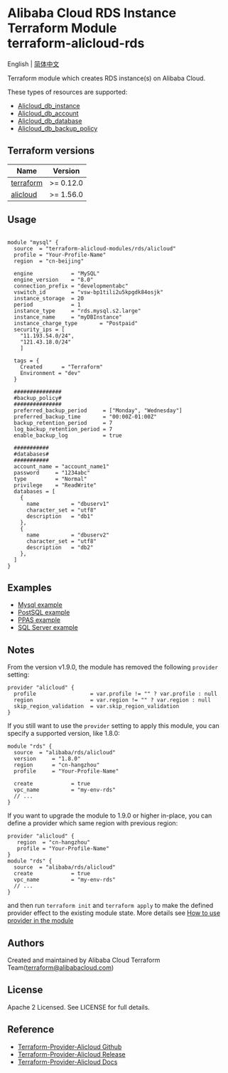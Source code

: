 Alibaba Cloud RDS Instance Terraform Module  
terraform-alicloud-rds
=====================================================================

English | [简体中文](https://github.com/terraform-alicloud-modules/terraform-alicloud-rds/blob/master/README-CN.md)

Terraform module which creates RDS instance(s) on Alibaba Cloud. 

These types of resources are supported:

* [Alicloud_db_instance](https://www.terraform.io/docs/providers/alicloud/r/db_instance.html)
* [Alicloud_db_account](https://www.terraform.io/docs/providers/alicloud/r/db_account.html)
* [Alicloud_db_database](https://www.terraform.io/docs/providers/alicloud/r/db_database.html)
* [Alicloud_db_backup_policy](https://www.terraform.io/docs/providers/alicloud/r/db_backup_policy.html)

## Terraform versions

| Name | Version |
|------|---------|
| <a name="requirement_terraform"></a> [terraform](#requirement\_terraform) | >= 0.12.0 |
| <a name="requirement_alicloud"></a> [alicloud](#requirement\_alicloud) | >= 1.56.0

## Usage

```hcl

module "mysql" {
  source  = "terraform-alicloud-modules/rds/alicloud"
  profile = "Your-Profile-Name"
  region  = "cn-beijing"
  
  engine            = "MySQL"
  engine_version    = "8.0"
  connection_prefix = "developmentabc"
  vswitch_id        = "vsw-bp1tili2u5kpgdk84osjk"
  instance_storage  = 20
  period            = 1
  instance_type     = "rds.mysql.s2.large"
  instance_name     = "myDBInstance"
  instance_charge_type       = "Postpaid"
  security_ips = [
    "11.193.54.0/24",
    "121.43.18.0/24"
    ]
    
  tags = {
    Created      = "Terraform"
    Environment = "dev"
  }
  
  ###############
  #backup_policy#
  ###############
  preferred_backup_period     = ["Monday", "Wednesday"]
  preferred_backup_time       = "00:00Z-01:00Z"
  backup_retention_period     = 7
  log_backup_retention_period = 7
  enable_backup_log           = true
  
  ###########
  #databases#
  ###########
  account_name = "account_name1"
  password     = "1234abc"
  type         = "Normal"
  privilege    = "ReadWrite"
  databases = [
    {
      name          = "dbuserv1"
      character_set = "utf8"
      description   = "db1"
    },
    {
      name          = "dbuserv2"
      character_set = "utf8"
      description   = "db2"
    },
  ]
}
```

## Examples

* [Mysql example](https://github.com/terraform-alicloud-modules/terraform-alicloud-rds/tree/master/examples/mysql)
* [PostSQL example](https://github.com/terraform-alicloud-modules/terraform-alicloud-rds/tree/master/examples/postgre_sql)
* [PPAS example](https://github.com/terraform-alicloud-modules/terraform-alicloud-rds/tree/master/examples/ppas)
* [SQL Server example](https://github.com/terraform-alicloud-modules/terraform-alicloud-rds/tree/master/examples/sql_server)

## Notes
From the version v1.9.0, the module has removed the following `provider` setting:

```hcl
provider "alicloud" {
  profile                 = var.profile != "" ? var.profile : null
  region                  = var.region != "" ? var.region : null
  skip_region_validation  = var.skip_region_validation
}
```

If you still want to use the `provider` setting to apply this module, you can specify a supported version, like 1.8.0:

```hcl
module "rds" {
  source  = "alibaba/rds/alicloud"
  version     = "1.8.0"
  region      = "cn-hangzhou"
  profile     = "Your-Profile-Name"
  
  create            = true
  vpc_name          = "my-env-rds"
  // ...
}
```

If you want to upgrade the module to 1.9.0 or higher in-place, you can define a provider which same region with
previous region:

```hcl
provider "alicloud" {
   region  = "cn-hangzhou"
   profile = "Your-Profile-Name"
}
module "rds" {
  source  = "alibaba/rds/alicloud"
  create            = true
  vpc_name          = "my-env-rds"
  // ...
}
```

and then run `terraform init` and `terraform apply` to make the defined provider effect to the existing module state.
More details see [How to use provider in the module](https://www.terraform.io/docs/language/modules/develop/providers.html#passing-providers-explicitly)

Authors
-------
Created and maintained by Alibaba Cloud Terraform Team(terraform@alibabacloud.com)

License
----
Apache 2 Licensed. See LICENSE for full details.

Reference
---------
* [Terraform-Provider-Alicloud Github](https://github.com/terraform-providers/terraform-provider-alicloud)
* [Terraform-Provider-Alicloud Release](https://releases.hashicorp.com/terraform-provider-alicloud/)
* [Terraform-Provider-Alicloud Docs](https://www.terraform.io/docs/providers/alicloud/index.html)


